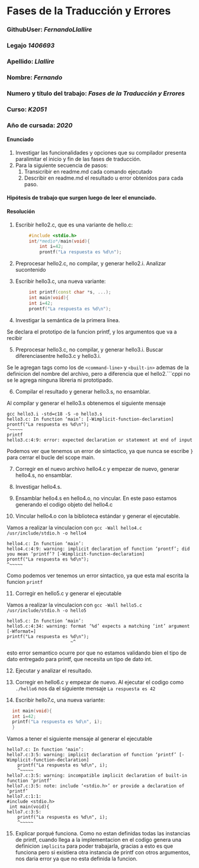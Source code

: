 # Fases de la Traducción y Errores
### GithubUser: *FernandoLlallire*
### Legajo *1406693*
### Apellido: *Llallire*
### Nombre: *Fernando*
### Numero y título del trabajo: *Fases de la Traducción y Errores*
### Curso: *K2051*
### Año de cursada: *2020*
#### Enunciado

1. Investigar  las  funcionalidades  y  opciones  que  su  compilador  presenta  paralimitar el inicio y fin de las fases de traducción.
2. Para la siguiente secuencia de pasos:
   1. Transicribir en readme.md cada comando ejecutado 
   2. Describir en readme.md el resultado u error obtenidos para cada paso.

#### Hipótesis de trabajo que surgen luego de leer el enunciado.

>

#### Resolución

1. Escribir hello2.c, que es una variante de hello.c:
   ```cpp
        #include <stdio.h>
        int/*medio*/main(void){
            int i=42;
            prontf("La respuesta es %d\n");
   ```

2. Preprocesar   hello2.c,   no   compilar,   y   generar hello2.i.   Analizar   sucontenido

3. Escribir hello3.c, una nueva variante:
   ```cpp
        int printf(const char *s, ...);
        int main(void){
        int i=42;
        prontf("La respuesta es %d\n");
   ```
4. Investigar la semántica de la primera línea.
   
Se declara el prototipo de la funcion printf, y los argumentos que va a recibir

5. Preprocesar hello3.c, no compilar, y generar hello3.i. Buscar diferenciasentre hello3.c y hello3.i.

Se le agregan tags como los de `<command-line>` y `<built-in>` ademas de la definicion del nombre del archivo, pero a diferencia que el hello2.```cppi no se le agrega ninguna libreria ni prototipado.

6. Compilar el resultado y generar hello3.s, no ensamblar.

Al compilar y generar el hello3.s obtenemos el siguiente mensaje

    gcc hello3.i -std=c18 -S -o hello3.s
    hello3.c: In function ‘main’: [-Wimplicit-function-declaration]
    prontf("La respuesta es %d\n");
    ^~~~~~
    printf
    hello3.c:4:9: error: expected declaration or statement at end of input

Podemos ver que tenemos un error de sintactico, ya que nunca se escribe `}` para cerrar el bucle del scope main.

7. Corregir  en  el  nuevo  archivo  hello4.c  y  empezar  de  nuevo,  generar hello4.s, no ensamblar.

8. Investigar hello4.s.

9. Ensamblar hello4.s en hello4.o, no vincular.
En este paso estamos generando el codigo objeto del hello4.c

10.  Vincular hello4.o con la biblioteca estándar y generar el ejecutable.

Vamos a realizar la vinculacion con `gcc -Wall hello4.c /usr/include/stdio.h -o hello4`

    hello4.c: In function ‘main’:
    hello4.c:4:9: warning: implicit declaration of function ‘prontf’; did you mean ‘printf’? [-Wimplicit-function-declaration]
    prontf("La respuesta es %d\n");
    ^~~~~~ 
Como podemos ver tenemos un error sintactico, ya que esta mal escrita la funcion `printf`

11.  Corregir en hello5.c y generar el ejecutable
  
Vamos a realizar la vinculacion con `gcc -Wall hello5.c /usr/include/stdio.h -o hello5`

    hello5.c: In function ‘main’:
    hello5.c:4:34: warning: format ‘%d’ expects a matching ‘int’ argument [-Wformat=]
    printf("La respuesta es %d\n");
                            ~^
esto error semantico ocurre por que no estamos validando bien el tipo de dato entregado para printf, que necesita un tipo de dato int.

12.  Ejecutar y analizar el resultado.
  
13. Corregir en hello6.c y empezar de nuevo.
Al ejecutar el codigo como `./hello6` nos da el siguiente mensaje `La respuesta es 42`

14.  Escribir hello7.c, una nueva variante:
  ```cpp
    int main(void){
    int i=42;
    printf("La respuesta es %d\n", i);
    }
  ```
Vamos a tener el siguiente mensaje al generar el ejecutable


    hello7.c: In function ‘main’:
    hello7.c:3:5: warning: implicit declaration of function ‘printf’ [-Wimplicit-function-declaration]
        printf("La respuesta es %d\n", i);
        ^~~~~~
    hello7.c:3:5: warning: incompatible implicit declaration of built-in function ‘printf’
    hello7.c:3:5: note: include ‘<stdio.h>’ or provide a declaration of ‘printf’
    hello7.c:1:1:
    #include <stdio.h>
     int main(void){
    hello7.c:3:5:
        printf("La respuesta es %d\n", i);
        ^~~~~~

15. Explicar porqué funciona.
    Como no estan definidas todas las instancias de printf, cuando llega a la implementacion en el
    codigo genera una definicion `implicita` para poder trabajarla, gracias a esto es que funciona
    pero si existiera otra instancia de printf con otros argumentos, nos daria error ya que no esta definida la funcion.
